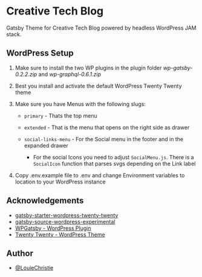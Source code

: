 # Creative Tech Blog

Gatsby Theme for Creative Tech Blog powered by headless WordPress JAM stack.

## WordPress Setup

1. Make sure to install the two WP plugins in the plugin folder _wp-gatsby-0.2.2.zip_ and _wp-graphql-0.6.1.zip_
2. Best you install and activate the default WordPress Twenty Twenty theme
3. Make sure you have Menus with the following slugs:

   - `primary` - Thats the top menu
   - `extended` - That is the menu that opens on the right side as drawer
   - `social-links-menu` - For the Social menu in the footer and in the expanded drawer

     - For the social Icons you need to adjust `SocialMenu.js`. There is a `SocialIcon` function that parses svgs depending on the Link label
4. Copy .env.example file to .env and change Environment variables to location to your WordPress instance

## Acknowledgements
- [gatsby-starter-wordpress-twenty-twenty](https://github.com/henrikwirth/gatsby-starter-wordpress-twenty-twenty)
- [gatsby-source-wordpress-experimental](https://github.com/TylerBarnes/gatsby/tree/feat/source-wordpress-v4/packages/gatsby-source-wordpress-experimental)
- [WPGatsby - WordPress Plugin](https://github.com/TylerBarnes/gatsby/tree/feat/source-wordpress-v4/packages/wp-gatsby)
- [Twenty Twenty - WordPress Theme](https://de.wordpress.org/themes/twentytwenty/)

## Author
- [@LouieChristie](https://github.com/louiechristie)
